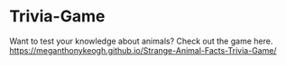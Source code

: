 # Trivia-Game
Want to test your knowledge about animals? Check out the game here. https://meganthonykeogh.github.io/Strange-Animal-Facts-Trivia-Game/
